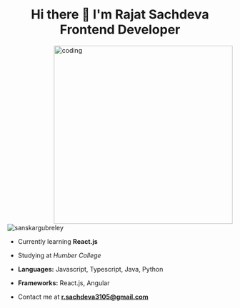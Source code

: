 <h1 align=center>Hi there 👋 I'm Rajat Sachdeva<br>Frontend Developer</h1>

<img align="right" alt="coding" width ="400" src="https://user-images.githubusercontent.com/46869388/89207039-b899e600-d5d7-11ea-90d0-c894383d35b4.gif">
<p align="left"> <img src="https://komarev.com/ghpvc/?username=r-sachdeva3105&label=Profile%20views&color=blue&style=flat" alt="sanskargubreley" /> </p>

- Currently learning **React.js**

- Studying at *Humber College*

- **Languages:** Javascript, Typescript, Java, Python

- **Frameworks:** React.js, Angular

- Contact me at **r.sachdeva3105@gmail.com**
